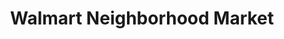 ---
title: "Walmart Neighborhood Market"
url: /baton-rouge/walmart-neighborhood-market-highland-road/
shop: supermarket
---